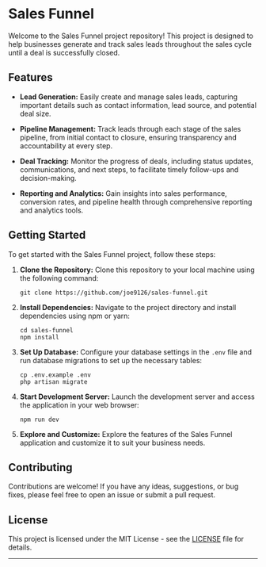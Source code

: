 # Sales Funnel

Welcome to the Sales Funnel project repository! This project is designed to help businesses generate and track sales leads throughout the sales cycle until a deal is successfully closed. 

## Features

- **Lead Generation:** Easily create and manage sales leads, capturing important details such as contact information, lead source, and potential deal size.
  
- **Pipeline Management:** Track leads through each stage of the sales pipeline, from initial contact to closure, ensuring transparency and accountability at every step.

- **Deal Tracking:** Monitor the progress of deals, including status updates, communications, and next steps, to facilitate timely follow-ups and decision-making.

- **Reporting and Analytics:** Gain insights into sales performance, conversion rates, and pipeline health through comprehensive reporting and analytics tools.

## Getting Started

To get started with the Sales Funnel project, follow these steps:

1. **Clone the Repository:** Clone this repository to your local machine using the following command:
   ```
   git clone https://github.com/joe9126/sales-funnel.git
   ```

2. **Install Dependencies:** Navigate to the project directory and install dependencies using npm or yarn:
   ```
   cd sales-funnel
   npm install
   ```

3. **Set Up Database:** Configure your database settings in the `.env` file and run database migrations to set up the necessary tables:
   ```
   cp .env.example .env
   php artisan migrate
   ```

4. **Start Development Server:** Launch the development server and access the application in your web browser:
   ```
   npm run dev
   ```

5. **Explore and Customize:** Explore the features of the Sales Funnel application and customize it to suit your business needs.

## Contributing

Contributions are welcome! If you have any ideas, suggestions, or bug fixes, please feel free to open an issue or submit a pull request.

## License

This project is licensed under the MIT License - see the [LICENSE](LICENSE) file for details.

---
